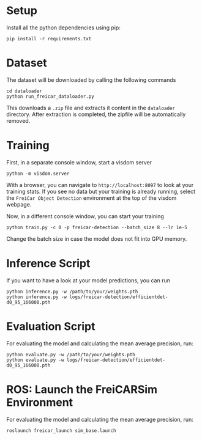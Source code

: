 # Setup

Install all the python dependencies using pip:

```console
pip install -r requirements.txt
```

# Dataset

The dataset will be downloaded by calling the following commands

```console
cd dataloader
python run_freicar_dataloader.py
```

This downloads a `.zip` file and extracts it content in the `dataloader` directory.
After extraction is completed, the zipfile will be automatically removed.

# Training

First, in a separate console window, start a visdom server

```console
python -m visdom.server
```
With a browser, you can navigate to `http://localhost:8097` to look at your training stats.
If you see no data but your training is already running, select the `FreiCar Object Detection` environment 
at the top of the visdom webpage.




Now, in a different console window, you can start your training

```console
python train.py -c 0 -p freicar-detection --batch_size 8 --lr 1e-5
```
Change the batch size in case the model does not fit into GPU memory.





# Inference Script 


If you want to have a look at your model predictions, you can run
```
python inference.py -w /path/to/your/weights.pth
python inference.py -w logs/freicar-detection/efficientdet-d0_95_166000.pth
```

# Evaluation Script 

For evaluating the model and calculating the mean average precision, run:
```console
python evaluate.py -w /path/to/your/weights.pth
python evaluate.py -w logs/freicar-detection/efficientdet-d0_95_166000.pth
```



# ROS: Launch the FreiCARSim Environment 

For evaluating the model and calculating the mean average precision, run:
```console
roslaunch freicar_launch sim_base.launch
```